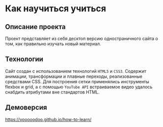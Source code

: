 # Как научиться учиться

## Описание проекта
Проект представляет из себя десктоп версию одностраничного сайта о том, как правильно изучать новый материал.

## Технологии
Сайт создан с использованием технологий `HTML5` и `CSS3`. Содержит анимации, трансформации и плавные переходы, реализованные средствами CSS. Для построения сетки применялись инструменты flexbox и grid, а с помощью `YouTube API` встраиваемое видео удалось снабдить атрибутами вне стандартов HTML.

## Демоверсия
https://vooooodoo.github.io/how-to-learn/
